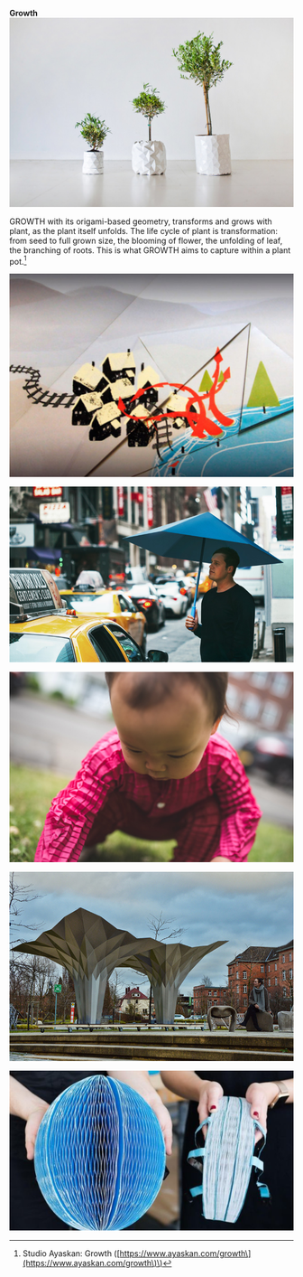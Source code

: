 **Growth**![](/assets/import.png)

GROWTH with its origami-based geometry, transforms and grows with plant, as the plant itself unfolds. The life cycle of plant is transformation: from seed to full grown size, the blooming of flower, the unfolding of leaf, the branching of roots. This is what GROWTH aims to capture within a plant pot.[^1]



![](/assets/import2.png)

![](/assets/import1.png)

![](/assets/petit-pli-ryan-mario-yasin-design_dezeen_2364_col_18.jpg)

![](/assets/alucobonddesignboom04.jpg)

![](/assets/_92472150_dyson3.jpg)

[^1]: Studio Ayaskan: Growth \([https://www.ayaskan.com/growth\](https://www.ayaskan.com/growth\)\)

